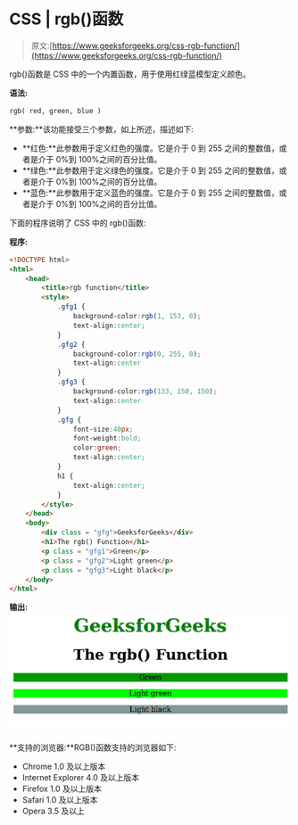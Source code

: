 # CSS | rgb()函数

> 原文:[https://www.geeksforgeeks.org/css-rgb-function/](https://www.geeksforgeeks.org/css-rgb-function/)

rgb()函数是 CSS 中的一个内置函数，用于使用红绿蓝模型定义颜色。

**语法:**

```html
rgb( red, green, blue )
```

**参数:**该功能接受三个参数，如上所述，描述如下:

*   **红色:**此参数用于定义红色的强度。它是介于 0 到 255 之间的整数值，或者是介于 0%到 100%之间的百分比值。
*   **绿色:**此参数用于定义绿色的强度。它是介于 0 到 255 之间的整数值，或者是介于 0%到 100%之间的百分比值。
*   **蓝色:**此参数用于定义蓝色的强度。它是介于 0 到 255 之间的整数值，或者是介于 0%到 100%之间的百分比值。

下面的程序说明了 CSS 中的 rgb()函数:

**程序:**

```html
<!DOCTYPE html>
<html>
    <head>
        <title>rgb function</title>
        <style> 
            .gfg1 {
                background-color:rgb(1, 153, 0);
                text-align:center;
            }
            .gfg2 {
                background-color:rgb(0, 255, 0);
                text-align:center
            }
            .gfg3 {
                background-color:rgb(133, 150, 150);
                text-align:center
            }
            .gfg {
                font-size:40px;
                font-weight:bold;
                color:green;
                text-align:center;
            }
            h1 {
                text-align:center;
            }
        </style>
    </head>
    <body>
        <div class = "gfg">GeeksforGeeks</div>
        <h1>The rgb() Function</h1>
        <p class = "gfg1">Green</p>
        <p class = "gfg2">Light green</p>
        <p class = "gfg3">Light black</p>
    </body>
</html>                    
```

**输出:**
![](img/fa44e4e2405d4ee60cfe587eca44e0b2.png)

**支持的浏览器:**RGB()函数支持的浏览器如下:

*   Chrome 1.0 及以上版本
*   Internet Explorer 4.0 及以上版本
*   Firefox 1.0 及以上版本
*   Safari 1.0 及以上版本
*   Opera 3.5 及以上